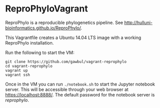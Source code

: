 ReproPhyloVagrant
=================
ReproPhylo is a reproducible phylogenetics pipeline. See http://hulluni-bioinformatics.github.io/ReproPhylo/.
 
This Vagrantfile creates a Ubuntu 14.04 LTS image with a working ReproPhylo installation.

Run the following to start the VM:

```
git clone https://github.com/gawbul/vagrant-reprophylo
cd vagrant-reprophylo
vagrant up
vagrant ssh
```

Once in the VM you can run `./notebook.sh` to start the Jupyter notebook server.
This will be accessible through your web browser at [https://localhost:8888/](https://localhost:8888/).
The default password for the notebook server is *reprophylo*.
